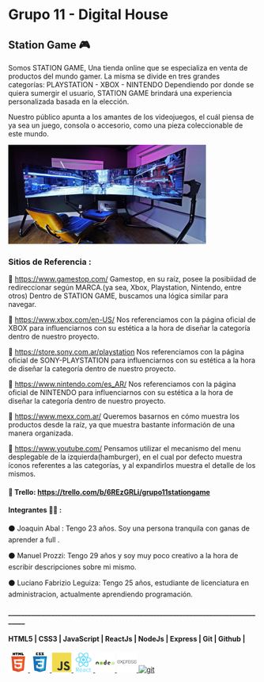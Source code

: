 # Grupo 11 - Digital House

## Station Game 🎮

Somos STATION GAME,
Una tienda online que se especializa en venta de productos del mundo gamer.
La misma se divide en tres grandes categorías:
PLAYSTATION - XBOX - NINTENDO
Dependiendo por donde se quiera sumergir el usuario, STATION GAME brindará una experiencia personalizada basada en la elección.

Nuestro público apunta a los amantes de los videojuegos, el cuál piensa de ya sea un juego, consola o accesorio, como una pieza coleccionable de este mundo.

<img src="./design/imagen1.png" width = 400 height= 200>


### Sitios de Referencia :
📄 https://www.gamestop.com/
Gamestop, en su raíz, posee la posibiidad de redireccionar según MARCA.(ya sea, Xbox, Playstation, Nintendo, entre otros) Dentro de STATION GAME, buscamos una lógica similar para navegar.

📄 https://www.xbox.com/en-US/
Nos referenciamos con la página oficial de XBOX para influenciarnos con su estética a la hora de diseñar la categoría dentro de nuestro proyecto.

📄 https://store.sony.com.ar/playstation
Nos referenciamos con la página oficial de SONY-PLAYSTATION para influenciarnos con su estética a la hora de diseñar la categoría dentro de nuestro proyecto.

📄 https://www.nintendo.com/es_AR/
Nos referenciamos con la página oficial de NINTENDO para influenciarnos con su estética a la hora de diseñar la categoría dentro de nuestro proyecto.

📄 https://www.mexx.com.ar/
Queremos basarnos en cómo muestra los productos desde la raíz, ya que muestra bastante información de una manera organizada.

📄 https://www.youtube.com/
Pensamos utilizar el mecanismo del menu desplegable de la izquierda(hamburger), en el cual por defecto muestra íconos referentes a las categorías, y al expandirlos muestra el detalle de los mismos.  

#### 🔲 Trello: https://trello.com/b/6REzGRLi/grupo11stationgame

#### Integrantes 🧑‍💻 :

⚫ Joaquin Abal :   Tengo 23 años. Soy una persona tranquila con ganas de aprender a full .
             
⚫ Manuel Prozzi:   Tengo 29 años y soy muy poco creativo a la hora de escribir descripciones sobre mi mismo.        

⚫ Luciano Fabrizio Leguiza:  Tengo 25 años, estudiante de licenciatura en administracion, actualmente aprendiendo programación.

<h4 align="left">________________________________________________________________________________</h4>

<h4 align="left">HTML5 | CSS3 | JavaScript | ReactJs | NodeJs | Express | Git | Github |</h4>

<p align="left"><a href="https://www.w3.org/html/" target="_blank"> <img src="https://raw.githubusercontent.com/devicons/devicon/master/icons/html5/html5-original-wordmark.svg" alt="html5" width="40" height="40"/> </a><a href="https://www.w3schools.com/css/" target="_blank"> <img src="https://raw.githubusercontent.com/devicons/devicon/master/icons/css3/css3-original-wordmark.svg" alt="css3" width="40" height="40"/> </a></a><a href="https://developer.mozilla.org/en-US/docs/Web/JavaScript" target="_blank"> <img src="https://raw.githubusercontent.com/devicons/devicon/master/icons/javascript/javascript-original.svg" alt="javascript" width="40" height="40"/> </a> <a href="https://reactjs.org/" target="_blank"> <img src="https://raw.githubusercontent.com/devicons/devicon/master/icons/react/react-original-wordmark.svg" alt="react" width="40" height="40"/> </a><a href="https://nodejs.org" target="_blank"> <img src="https://raw.githubusercontent.com/devicons/devicon/master/icons/nodejs/nodejs-original-wordmark.svg" alt="nodejs" width="40" height="40"/> </a><a href="https://expressjs.com" target="_blank"> <img src="https://raw.githubusercontent.com/devicons/devicon/master/icons/express/express-original-wordmark.svg" alt="express" width="40" height="40"/> </a><a href="https://git-scm.com/" target="_blank"> <img src="https://www.vectorlogo.zone/logos/git-scm/git-scm-icon.svg" alt="git" width="40" height="40"/> </a></p> 

